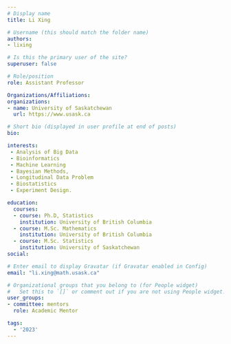 ```yaml
---
# Display name
title: Li Xing

# Username (this should match the folder name)
authors:
- lixing

# Is this the primary user of the site?
superuser: false

# Role/position
role: Assistant Professor

Organizations/Affiliations:
organizations:
- name: University of Saskatchewan
  url: https://www.usask.ca

# Short bio (displayed in user profile at end of posts)
bio: 

interests:
 - Analysis of Big Data
 - Bioinformatics
 - Machine Learning
 - Bayesian Methods,
 - Longitudinal Data Problem
 - Biostatistics
 - Experiment Design.

education:
  courses:
  - course: Ph.D, Statistics
    institution: University of British Columbia
  - course: M.Sc. Mathematics
    institution: University of British Columbia
  - course: M.Sc. Statistics
    institution: University of Saskatchewan
social:

# Enter email to display Gravatar (if Gravatar enabled in Config)
email: "li.xing@math.usask.ca"

# Organizational groups that you belong to (for People widget)
#   Set this to `[]` or comment out if you are not using People widget.
user_groups:
- committee: mentors
  role: Academic Mentor

tags:
  - '2023'
---
```

